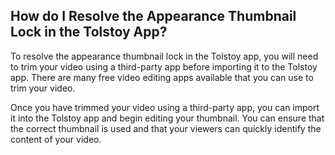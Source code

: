 ## How do I Resolve the Appearance Thumbnail Lock in the Tolstoy App?

To resolve the appearance thumbnail lock in the Tolstoy app, you will need to trim your video using a third-party app before importing it to the Tolstoy app. There are many free video editing apps available that you can use to trim your video.

Once you have trimmed your video using a third-party app, you can import it into the Tolstoy app and begin editing your thumbnail. You can ensure that the correct thumbnail is used and that your viewers can quickly identify the content of your video.
